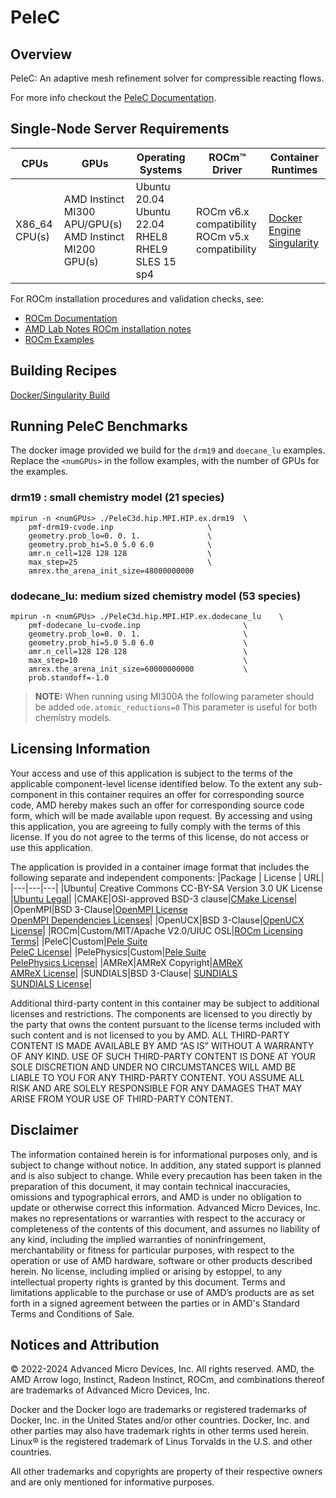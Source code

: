 # PeleC

## Overview
PeleC: An adaptive mesh refinement solver for compressible reacting flows.

For more info checkout the [PeleC Documentation](https://amrex-combustion.github.io/PeleC/).

## Single-Node Server Requirements

| CPUs | GPUs | Operating Systems | ROCm™ Driver | Container Runtimes | 
| ---- | ---- | ----------------- | ------------ | ------------------ | 
| X86_64 CPU(s) | AMD Instinct MI300 APU/GPU(s) <br> AMD Instinct MI200 GPU(s) | Ubuntu 20.04 <br> Ubuntu 22.04 <BR> RHEL8 <br> RHEL9 <br> SLES 15 sp4 | ROCm v6.x compatibility<br>ROCm v5.x compatibility|[Docker Engine](https://docs.docker.com/engine/install/) <br> [Singularity](https://sylabs.io/docs/) | 

For ROCm installation procedures and validation checks, see:
* [ROCm Documentation](https://rocm.docs.amd.com)
* [AMD Lab Notes ROCm installation notes](https://github.com/amd/amd-lab-notes/tree/release/rocm-installation)
* [ROCm Examples](https://github.com/amd/rocm-examples)

## Building Recipes
[Docker/Singularity Build](/pelec/docker/)


## Running PeleC Benchmarks
The docker image provided we build for the `drm19` and `doecane_lu` examples. 
Replace the `<numGPUs>` in the follow examples, with the number of GPUs for the examples. 

### drm19 : small chemistry model (21 species)
```
mpirun -n <numGPUs> ./PeleC3d.hip.MPI.HIP.ex.drm19  \
    pmf-drm19-cvode.inp                     \
    geometry.prob_lo=0. 0. 1.               \
    geometry.prob_hi=5.0 5.0 6.0            \
    amr.n_cell=128 128 128                  \
    max_step=25                             \
    amrex.the_arena_init_size=48000000000   
```

### dodecane_lu: medium sized chemistry model (53 species)
```
mpirun -n <numGPUs> ./PeleC3d.hip.MPI.HIP.ex.dodecane_lu    \
    pmf-dodecane_lu-cvode.inp                       \
    geometry.prob_lo=0. 0. 1.                       \
    geometry.prob_hi=5.0 5.0 6.0                    \
    amr.n_cell=128 128 128                          \
    max_step=10                                     \
    amrex.the_arena_init_size=60000000000           \
    prob.standoff=-1.0
```

> **NOTE:** 
> When running using MI300A the following parameter should be added `ode.atomic_reductions=0`
> This parameter is useful for both chemistry models. 


## Licensing Information
Your access and use of this application is subject to the terms of the applicable component-level license identified below. To the extent any sub-component in this container requires an offer for corresponding source code, AMD hereby makes such an offer for corresponding source code form, which will be made available upon request. By accessing and using this application, you are agreeing to fully comply with the terms of this license. If you do not agree to the terms of this license, do not access or use this application.

The application is provided in a container image format that includes the following separate and independent components:
|Package | License | URL|
|---|---|---|
|Ubuntu| Creative Commons CC-BY-SA Version 3.0 UK License |[Ubuntu Legal](https://ubuntu.com/legal)|
|CMAKE|OSI-approved BSD-3 clause|[CMake License](https://cmake.org/licensing/)|
|OpenMPI|BSD 3-Clause|[OpenMPI License](https://www-lb.open-mpi.org/community/license.php)<br /> [OpenMPI Dependencies Licenses](https://docs.open-mpi.org/en/v5.0.x/license/index.html)|
|OpenUCX|BSD 3-Clause|[OpenUCX License](https://openucx.org/license/)|
|ROCm|Custom/MIT/Apache V2.0/UIUC OSL|[ROCm Licensing Terms](https://rocm.docs.amd.com/en/latest/release/licensing.html)|
|PeleC|Custom|[Pele Suite](https://amrex-combustion.github.io/)<br />[PeleC License](https://github.com/AMReX-Combustion/PeleC?tab=License-1-ov-file)|
|PelePhysics|Custom|[Pele Suite](https://amrex-combustion.github.io/)<br />[PelePhysics License](https://github.com/AMReX-Combustion/PelePhysics?tab=License-1-ov-file)|
|AMReX|AMReX Copyright|[AMReX](https://github.com/AMReX-Codes)<br />[AMReX License](https://github.com/AMReX-Codes/amrex?tab=License-1-ov-file)|
|SUNDIALS|BSD 3-Clause| [SUNDIALS](https://github.com/LLNL/sundials/)<br />[SUNDIALS License](https://github.com/LLNL/sundials?tab=License-1-ov-file)|



Additional third-party content in this container may be subject to additional licenses and restrictions. The components are licensed to you directly by the party that owns the content pursuant to the license terms included with such content and is not licensed to you by AMD. ALL THIRD-PARTY CONTENT IS MADE AVAILABLE BY AMD “AS IS” WITHOUT A WARRANTY OF ANY KIND. USE OF SUCH THIRD-PARTY CONTENT IS DONE AT YOUR SOLE DISCRETION AND UNDER NO CIRCUMSTANCES WILL AMD BE LIABLE TO YOU FOR ANY THIRD-PARTY CONTENT. YOU ASSUME ALL RISK AND ARE SOLELY RESPONSIBLE FOR ANY DAMAGES THAT MAY ARISE FROM YOUR USE OF THIRD-PARTY CONTENT.

## Disclaimer
The information contained herein is for informational purposes only, and is subject to change without notice. In addition, any stated support is planned and is also subject to change. While every precaution has been taken in the preparation of this document, it may contain technical inaccuracies, omissions and typographical errors, and AMD is under no obligation to update or otherwise correct this information. Advanced Micro Devices, Inc. makes no representations or warranties with respect to the accuracy or completeness of the contents of this document, and assumes no liability of any kind, including the implied warranties of noninfringement, merchantability or fitness for particular purposes, with respect to the operation or use of AMD hardware, software or other products described herein. No license, including implied or arising by estoppel, to any intellectual property rights is granted by this document. Terms and limitations applicable to the purchase or use of AMD’s products are as set forth in a signed agreement between the parties or in AMD's Standard Terms and Conditions of Sale.

## Notices and Attribution
© 2022-2024 Advanced Micro Devices, Inc. All rights reserved. AMD, the AMD Arrow logo, Instinct, Radeon Instinct, ROCm, and combinations thereof are trademarks of Advanced Micro Devices, Inc.

Docker and the Docker logo are trademarks or registered trademarks of Docker, Inc. in the United States and/or other countries. Docker, Inc. and other parties may also have trademark rights in other terms used herein. Linux® is the registered trademark of Linus Torvalds in the U.S. and other countries.

All other trademarks and copyrights are property of their respective owners and are only mentioned for informative purposes.
